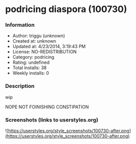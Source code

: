 # podricing diaspora (100730)

### Information
- Author: triggu (unknown)
- Created at: unknown
- Updated at: 4/23/2014, 3:19:43 PM
- License: NO-REDISTRIBUTION
- Category: podricing
- Rating: undefined
- Total installs: 38
- Weekly installs: 0


### Description
wip


NOPE NOT FOINISHING
CONSTIPATION


### Screenshots (links to userstyles.org)
![https://userstyles.org/style_screenshots/100730-after.png](https://userstyles.org/style_screenshots/100730-after.png)


